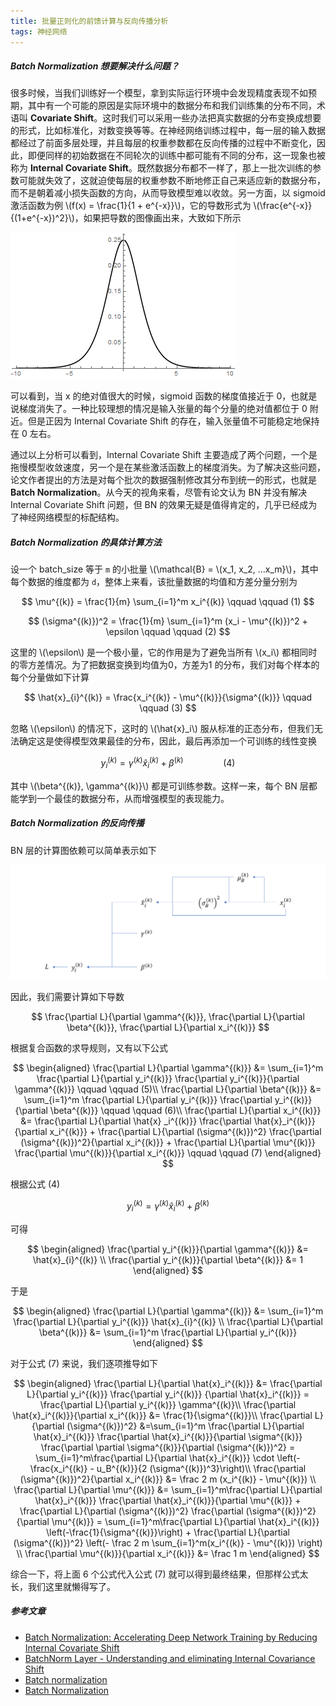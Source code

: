 ```yaml
---
title: 批量正则化的前馈计算与反向传播分析
tags: 神经网络
---
```


##### Batch Normalization 想要解决什么问题？

很多时候，当我们训练好一个模型，拿到实际运行环境中会发现精度表现不如预期，其中有一个可能的原因是实际环境中的数据分布和我们训练集的分布不同，术语叫 **Covariate Shift**。这时我们可以采用一些办法把真实数据的分布变换成想要的形式，比如标准化，对数变换等等。在神经网络训练过程中，每一层的输入数据都经过了前面多层处理，并且每层的权重参数都在反向传播的过程中不断变化，因此，即便同样的初始数据在不同轮次的训练中都可能有不同的分布，这一现象也被称为 **Internal Covariate Shift**。既然数据分布都不一样了，那上一批次训练的参数可能就失效了，这就迫使每层的权重参数不断地修正自己来适应新的数据分布，而不是朝着减小损失函数的方向，从而导致模型难以收敛。另一方面，以 sigmoid 激活函数为例 \\(f(x) = \frac{1}{1 + e^{-x}}\\)，它的导数形式为 \\(\frac{e^{-x}}{(1+e^{-x})^2}\\)，如果把导数的图像画出来，大致如下所示

![](/resources/2022-07-19-bn/bn_sigmoid-derivative.png)

可以看到，当 x 的绝对值很大的时候，sigmoid 函数的梯度值接近于 0，也就是说梯度消失了。一种比较理想的情况是输入张量的每个分量的绝对值都位于 0 附近。但是正因为 Internal Covariate Shift 的存在，输入张量值不可能稳定地保持在 0 左右。

通过以上分析可以看到，Internal Covariate Shift 主要造成了两个问题，一个是拖慢模型收敛速度，另一个是在某些激活函数上的梯度消失。为了解决这些问题，论文作者提出的方法是对每个批次的数据强制修改其分布到统一的形式，也就是 **Batch Normalization**。从今天的视角来看，尽管有论文认为 BN 并没有解决 Internal Covariate Shift 问题，但 BN 的效果无疑是值得肯定的，几乎已经成为了神经网络模型的标配结构。

##### Batch Normalization 的具体计算方法

设一个 batch_size 等于 `m` 的小批量 \\(\mathcal{B} = \\(x_1, x_2, ...x_m\}\\)，其中每个数据的维度都为 `d`，整体上来看，该批量数据的均值和方差分量分别为

$$
  \mu^{(k)} = \frac{1}{m} \sum_{i=1}^m x_i^{(k)} \qquad \qquad (1)
  $$
  
$$ 
    (\sigma^{(k)})^2 = \frac{1}{m} \sum_{i=1}^m (x_i - \mu^{(k)})^2  + \epsilon \qquad \qquad (2)
$$

这里的 \\(\epsilon\\) 是一个极小量，它的作用是为了避免当所有 \\(x_i\\) 都相同时的零方差情况。为了把数据变换到均值为0，方差为1 的分布，我们对每个样本的每个分量做如下计算

$$
  \hat{x}_{i}^{(k)} = \frac{x_i^{(k)} - \mu^{(k)}}{\sigma^{(k)}} \qquad \qquad (3)
  $$

忽略 \\(\epsilon\\) 的情况下，这时的 \\(\hat{x}_i\\) 服从标准的正态分布，但我们无法确定这是使得模型效果最佳的分布，因此，最后再添加一个可训练的线性变换

$$
  y_i^{(k)} = \gamma^{(k)} \hat{x}_{i}^{(k)} + \beta^{(k)}  \qquad \qquad (4)
  $$

其中 \\(\beta^{(k)}, \gamma^{(k)}\\) 都是可训练参数。这样一来，每个 BN 层都能学到一个最佳的数据分布，从而增强模型的表现能力。

##### Batch Normalization 的反向传播

BN 层的计算图依赖可以简单表示如下

![](/resources/2022-07-19-bn/bn_dependency.png)

因此，我们需要计算如下导数

$$
  \frac{\partial L}{\partial \gamma^{(k)}}, 
  \frac{\partial L}{\partial \beta^{(k)}},
  \frac{\partial L}{\partial x_i^{(k)}}
  $$

根据复合函数的求导规则，又有以下公式

$$
  \begin{aligned}
  \frac{\partial L}{\partial \gamma^{(k)}} &= \sum_{i=1}^m \frac{\partial L}{\partial y_i^{(k)}} \frac{\partial y_i^{(k)}}{\partial \gamma^{(k)}} \qquad \qquad (5)\\
  \frac{\partial L}{\partial \beta^{(k)}} &= \sum_{i=1}^m \frac{\partial L}{\partial y_i^{(k)}} \frac{\partial y_i^{(k)}}{\partial \beta^{(k)}}  \qquad \qquad (6)\\
  \frac{\partial L}{\partial x_i^{(k)}} &= \frac{\partial L}{\partial \hat{x}
  _i^{(k)}} \frac{\partial \hat{x}_i^{(k)}}{\partial x_i^{(k)}} + 
  \frac{\partial L}{\partial (\sigma^{(k)})^2} \frac{\partial (\sigma^{(k)})^2}{\partial x_i^{(k)}} +
  \frac{\partial L}{\partial \mu^{(k)}} \frac{\partial \mu^{(k)}}{\partial x_i^{(k)}} 
  \qquad \qquad (7)
  \end{aligned}
  $$

根据公式 (4)

$$
  y_i^{(k)} = \gamma^{(k)} \hat{x}_{i}^{(k)} + \beta^{(k)} 
  $$

可得 

$$
  \begin{aligned}
  \frac{\partial y_i^{(k)}}{\partial \gamma^{(k)}} &= \hat{x}_{i}^{(k)} \\
  \frac{\partial y_i^{(k)}}{\partial \beta^{(k)}} &= 1 
  \end{aligned}
  $$

于是 

$$
  \begin{aligned}
  \frac{\partial L}{\partial \gamma^{(k)}} &=  \sum_{i=1}^m \frac{\partial L}{\partial y_i^{(k)}} \hat{x}_{i}^{(k)} \\
  \frac{\partial L}{\partial \beta^{(k)}} &= \sum_{i=1}^m \frac{\partial L}{\partial y_i^{(k)}}
  \end{aligned}
  $$

对于公式 (7) 来说，我们逐项推导如下

$$
  \begin{aligned}
  \frac{\partial L}{\partial \hat{x}_i^{(k)}} &= \frac{\partial L}{\partial y_i^{(k)}} \frac{\partial y_i^{(k)}} {\partial \hat{x}_i^{(k)}} = \frac{\partial L}{\partial y_i^{(k)}} \gamma^{(k)}\\
  \frac{\partial \hat{x}_i^{(k)}}{\partial x_i^{(k)}} &= \frac{1}{\sigma^{(k)}}\\
  \frac{\partial L}{\partial (\sigma^{(k)})^2} &=\sum_{i=1}^m \frac{\partial L}{\partial \hat{x}_i^{(k)}}  \frac{\partial \hat{x}_i^{(k)}}{\partial \sigma^{(k)}} \frac{\partial \partial \sigma^{(k)}}{\partial (\sigma^{(k)})^2} = 
  \sum_{i=1}^m\frac{\partial L}{\partial \hat{x}_i^{(k)}}  \cdot \left(-\frac{x_i^{(k)} - u_B^{(k)}}{2 (\sigma^{(k)})^3}\right)\\
   \frac{\partial (\sigma^{(k)})^2}{\partial x_i^{(k)}}  &= \frac 2 m (x_i^{(k)} - \mu^{(k)}) \\
  \frac{\partial L}{\partial \mu^{(k)}} &= \sum_{i=1}^m\frac{\partial L}{\partial \hat{x}_i^{(k)}} \frac{\partial \hat{x}_i^{(k)}}{\partial \mu^{(k)}} + \frac{\partial L}{\partial (\sigma^{(k)})^2} \frac{\partial (\sigma^{(k)})^2}{\partial \mu^{(k)}} = 
  \sum_{i=1}^m\frac{\partial L}{\partial \hat{x}_i^{(k)}} \left(-\frac{1}{\sigma^{(k)}}\right) + \frac{\partial L}{\partial (\sigma^{(k)})^2} \left(- \frac 2 m \sum_{i=1}^m(x_i^{(k)} - \mu^{(k)}) \right) \\
  \frac{\partial \mu^{(k)}}{\partial x_i^{(k)}} &= \frac 1 m
  \end{aligned}
  $$

综合一下，将上面 6 个公式代入公式 (7) 就可以得到最终结果，但那样公式太长，我们这里就懒得写了。

##### 参考文章

* [Batch Normalization: Accelerating Deep Network Training by Reducing Internal Covariate Shift](https://arxiv.org/abs/1502.03167)
* [BatchNorm Layer - Understanding and eliminating Internal Covariance Shift](https://deepnotes.io/batchnorm)
* [Batch normalization](https://en.wikipedia.org/wiki/Batch_normalization)
* [Batch Normalization](https://studentweb.uvic.ca/~leizhao/Reading/Batch%20Normalization)
